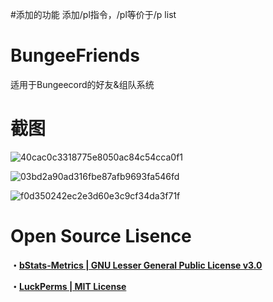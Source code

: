 #添加的功能
添加/pl指令，/pl等价于/p list
# BungeeFriends
适用于Bungeecord的好友&组队系统

# 截图
![40cac0c3318775e8050ac84c54cca0f1](https://i.gyazo.com/40cac0c3318775e8050ac84c54cca0f1.png "40cac0c3318775e8050ac84c54cca0f1")


![03bd2a90ad316fbe87afb9693fa546fd](https://i.gyazo.com/03bd2a90ad316fbe87afb9693fa546fd.png "03bd2a90ad316fbe87afb9693fa546fd")


![f0d350242ec2e3d60e3c9cf34da3f71f](https://i.gyazo.com/f0d350242ec2e3d60e3c9cf34da3f71f.png "0d350242ec2e3d60e3c9cf34da3f71f")

# Open Source Lisence
**・[bStats-Metrics | GNU Lesser General Public License v3.0](https://github.com/Bastian/bStats-Metrics/blob/master/LICENSE)**

**・[LuckPerms | MIT License](https://raw.githubusercontent.com/lucko/LuckPerms/master/LICENSE.txt)**
